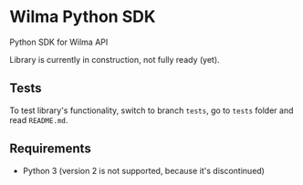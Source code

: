 # Wilma Python SDK
Python SDK for Wilma API

Library is currently in construction, not fully ready (yet).
## Tests
To test library's functionality, switch to branch `tests`, go to `tests` folder and read `README.md`.

## Requirements
- Python 3 (version 2 is not supported, because it's discontinued)
